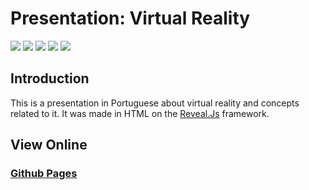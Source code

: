 # Presentation: Virtual Reality

[![](https://img.shields.io/github/release/brensio/vr-presentation?style=for-the-badge)](https://github.com/brensio/vr-presentation/releases)
[![](https://img.shields.io/github/license/brensio/vr-presentation?style=for-the-badge)](https://github.com/brensio/vr-presentation/blob/master/LICENSE)
[![](https://img.shields.io/github/issues/brensio/vr-presentation?style=for-the-badge)](https://github.com/brensio/vr-presentation/issues)
[![](https://img.shields.io/github/forks/brensio/vr-presentation?style=for-the-badge)](https://github.com/brensio/vr-presentation/network/members)
[![](https://img.shields.io/github/stars/brensio/vr-presentation?style=for-the-badge)](https://github.com/brensio/vr-presentation/stargazers)
 
## Introduction

This is a presentation in Portuguese about virtual reality and concepts related to it. It was made in HTML on the [Reveal.Js](https://github.com/hakimel/reveal.js) framework.

## View Online
### [Github Pages](https://brensio.github.io/vr-presentation/)
